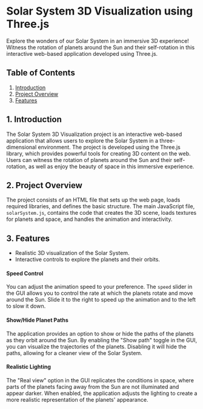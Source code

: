 # Solar System 3D Visualization using Three.js

Explore the wonders of our Solar System in an immersive 3D experience! Witness the rotation of planets around the Sun and their self-rotation in this interactive web-based application developed using Three.js.

## Table of Contents

1. [Introduction](#1-introduction)
2. [Project Overview](#2-project-overview)
3. [Features](#3-features)

## 1. Introduction

The Solar System 3D Visualization project is an interactive web-based application that allows users to explore the Solar System in a three-dimensional environment. The project is developed using the Three.js library, which provides powerful tools for creating 3D content on the web. Users can witness the rotation of planets around the Sun and their self-rotation, as well as enjoy the beauty of space in this immersive experience.

## 2. Project Overview

The project consists of an HTML file that sets up the web page, loads required libraries, and defines the basic structure. The main JavaScript file, `solarSystem.js`, contains the code that creates the 3D scene, loads textures for planets and space, and handles the animation and interactivity.

## 3. Features

- Realistic 3D visualization of the Solar System.
- Interactive controls to explore the planets and their orbits.

#### Speed Control

You can adjust the animation speed to your preference. The `speed` slider in the GUI allows you to control the rate at which the planets rotate and move around the Sun. Slide it to the right to speed up the animation and to the left to slow it down.

#### Show/Hide Planet Paths

The application provides an option to show or hide the paths of the planets as they orbit around the Sun. By enabling the "Show path" toggle in the GUI, you can visualize the trajectories of the planets. Disabling it will hide the paths, allowing for a cleaner view of the Solar System.

#### Realistic Lighting

The "Real view" option in the GUI replicates the conditions in space, where parts of the planets facing away from the Sun are not illuminated and appear darker. When enabled, the application adjusts the lighting to create a more realistic representation of the planets' appearance.
